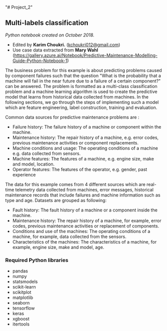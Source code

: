 "# Project_2" 

## Multi-labels classification ##

<i>Python notebook created on October 2018. </i>
* Edited by <b>Karim Choukri.</b> (kchoukri012@gmail.com)
* Use case data extracted from <b>Mary Wahl</b> (https://gallery.azure.ai/Notebook/Predictive-Maintenance-Modelling-Guide-Python-Notebook-1)

The business problem for this example is about predicting problems caused by component failures such that the question "What is the probability that a machine will fail in the near future due to a failure of a certain component?" can be answered. The problem is formatted as a multi-class classification problem and a machine learning algorithm is used to create the predictive model that learns from historical data collected from machines. In the following sections, we go through the steps of implementing such a model which are feature engineering, label construction, training and evaluation. 

Common data sources for predictive maintenance problems are :

- Failure history: The failure history of a machine or component within the machine.
- Maintenance history: The repair history of a machine, e.g. error codes, previous maintenance activities or component replacements.
- Machine conditions and usage: The operating conditions of a machine e.g. data collected from sensors.
- Machine features: The features of a machine, e.g. engine size, make and model, location.
- Operator features: The features of the operator, e.g. gender, past experience

The data for this example comes from 4 different sources which are real-time telemetry data collected from machines, error messages, historical maintenance records that include failures and machine information such as type and age. Datasets are grouped as following:

- Fault history: The fault history of a machine or a component inside the machine.
- Maintenance history: The repair history of a machine, for example, error codes, previous maintenance activities or replacement of components.
- Conditions and use of the machines: The operating conditions of a machine, for example, data collected from the sensors.
- Characteristics of the machines: The characteristics of a machine, for example, engine size, make and model, age.



### Required Python libraries
- pandas
- numpy
- statsmodels
- scikit-learn
- scikitplot
- matplotlib
- seaborn
- tensorflow
- keras
- xgboost
- itertools
